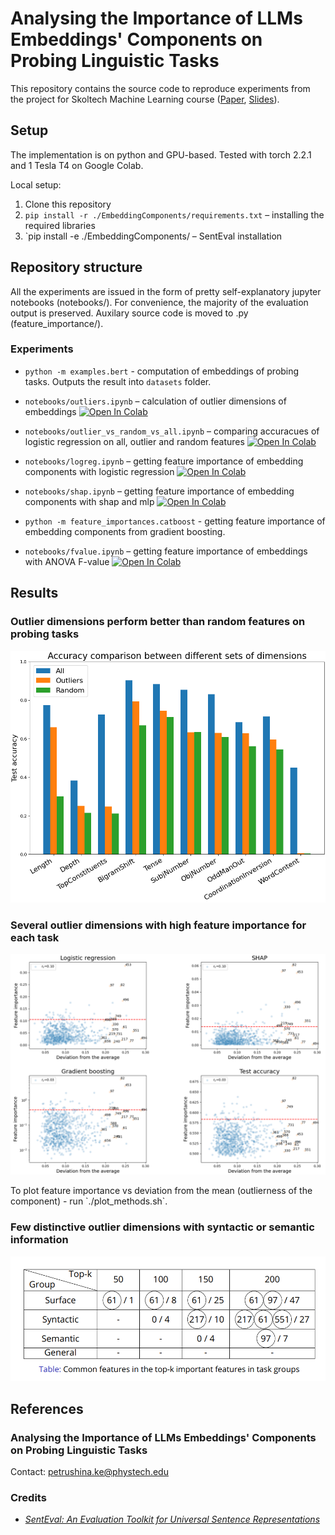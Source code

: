 # Analysing the Importance of LLMs Embeddings' Components on Probing Linguistic Tasks
This repository contains the source code to reproduce experiments from the project for Skoltech Machine Learning course ([Paper](https://github.com/pkseniya/EmbeddingComponents/blob/main/paper/Analysing_the_Importance_of_LLMs_Embeddings__Components_on_Probing_Linguistic_Tasks.pdf), [Slides](https://github.com/pkseniya/EmbeddingComponents/blob/main/slides/slides.pdf)). 
## Setup
The implementation is on python and GPU-based. Tested with torch 2.2.1 and 1 Tesla T4 on Google Colab.

Local setup:
1. Clone this repository
2. `pip install -r ./EmbeddingComponents/requirements.txt` &ndash; installing the required libraries  
3. `pip install -e ./EmbeddingComponents/ &ndash; SentEval installation 
## Repository structure
All the experiments are issued in the form of pretty self-explanatory jupyter notebooks (notebooks/). For convenience, the majority of the evaluation output is preserved. Auxilary source code is moved to .py (feature_importance/).
### Experiments

- `python -m examples.bert` - computation of embeddings of probing tasks. Outputs the result into `datasets` folder.

- `notebooks/outliers.ipynb` &ndash; calculation of outlier dimensions of embeddings [![Open In Colab](https://colab.research.google.com/assets/colab-badge.svg)](https://colab.research.google.com/github/pkseniya/EmbeddingComponents/blob/main/notebooks/outliers.ipynb)

- `notebooks/outlier_vs_random_vs_all.ipynb` &ndash; comparing accuracues of logistic regression on all, outlier and random features [![Open In Colab](https://colab.research.google.com/assets/colab-badge.svg)](https://colab.research.google.com/github/pkseniya/EmbeddingComponents/blob/main/notebooks/outlier_vs_random_vs_all.ipynb)

- `notebooks/logreg.ipynb` &ndash; getting feature importance of embedding components with logistic regression [![Open In Colab](https://colab.research.google.com/assets/colab-badge.svg)](https://colab.research.google.com/github/pkseniya/EmbeddingComponents/blob/main/notebooks/logreg.ipynb)

- `notebooks/shap.ipynb` &ndash; getting feature importance of embedding components with shap and mlp [![Open In Colab](https://colab.research.google.com/assets/colab-badge.svg)](https://colab.research.google.com/github/pkseniya/EmbeddingComponents/blob/main/notebooks/shap.ipynb)

- `python -m feature_importances.catboost` - getting feature importance of embedding components from gradient boosting.

- `notebooks/fvalue.ipynb` &ndash; getting feature importance of embeddings with ANOVA F-value [![Open In Colab](https://colab.research.google.com/assets/colab-badge.svg)](https://colab.research.google.com/github/pkseniya/EmbeddingComponents/blob/main/notebooks/fvalue.ipynb)
## Results

### Outlier dimensions perform better than random features on probing tasks
<p align="center"><img src="pics/Test_accuracy.png" width="700" /></p>

### Several outlier dimensions with high feature importance for each task
<p align="center"><img src="pics/BigramShift.png" width="700" /></p>
To plot feature importance vs deviation from the mean (outlierness of the component) - run `./plot_methods.sh`.

### Few distinctive outlier dimensions with syntactic or semantic information
<p align="center"><img src="pics/TaskIntersection.png" width="700" /></p>

## References
### Analysing the Importance of LLMs Embeddings' Components on Probing Linguistic Tasks
Contact: [petrushina.ke@phystech.edu](mailto:petrushina.ke@phystech.edu)
### Credits
* [*SentEval: An Evaluation Toolkit for Universal Sentence Representations*](https://arxiv.org/abs/1803.05449)
